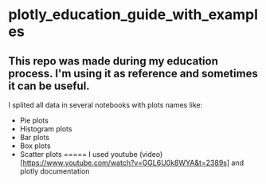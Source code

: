 # plotly_education_guide_with_examples
This repo was made during my education process. I'm using it as reference and sometimes it can be useful. 
------

I splited all data in several notebooks with plots names like:
* Pie plots
* Histogram plots
* Bar plots
* Box plots
* Scatter plots
=====
I used youtube (video)[https://www.youtube.com/watch?v=GGL6U0k8WYA&t=2389s] and plotly documentation
